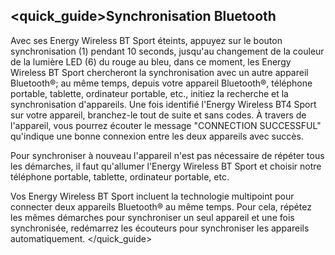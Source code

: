 ## <quick_guide>Synchronisation Bluetooth

Avec ses Energy Wireless BT Sport éteints, appuyez sur le bouton synchronisation (1) pendant 10 seconds, jusqu'au changement de la couleur de la lumière LED (6) du rouge au bleu, dans ce moment, les Energy Wireless BT Sport chercheront la synchronisation avec un autre appareil Bluetooth®; au même temps, depuis votre appareil Bluetooth®, téléphone portable, tablette, ordinateur portable, etc., initiez la recherche et la synchronisation d'appareils. Une fois identifié l'Energy Wireless BT4 Sport sur votre appareil, branchez-le tout de suite et sans codes. À travers de l'appareil, vous pourrez écouter le message "CONNECTION SUCCESSFUL" qu'indique une bonne connexion entre les deux appareils avec succès.

Pour synchroniser à nouveau l'appareil n'est pas nécessaire de répéter tous les démarches, il faut qu'allumer l'Energy Wireless BT Sport et choisir notre téléphone portable, tablette, ordinateur portable, etc.

Vos Energy Wireless BT Sport incluent la technologie multipoint pour connecter deux appareils Bluetooth® au même temps. Pour cela, répétez les mêmes démarches pour synchroniser un seul appareil et une fois synchronisée, redémarrez les écouteurs pour synchroniser les appareils automatiquement.
</quick_guide>
